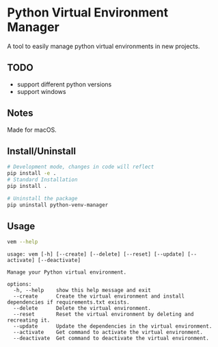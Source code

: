 # Python Virtual Environment Manager

A tool to easily manage python virtual environments in new projects.

## TODO
- support different python versions
- support windows

## Notes
Made for macOS.

## Install/Uninstall
```bash
# Development mode, changes in code will reflect
pip install -e .
# Standard Installation
pip install .

# Uninstall the package
pip uninstall python-venv-manager
```

## Usage
```bash
vem --help
```
```
usage: vem [-h] [--create] [--delete] [--reset] [--update] [--activate] [--deactivate]

Manage your Python virtual environment.

options:
  -h, --help    show this help message and exit
  --create      Create the virtual environment and install dependencies if requirements.txt exists.
  --delete      Delete the virtual environment.
  --reset       Reset the virtual environment by deleting and recreating it.
  --update      Update the dependencies in the virtual environment.
  --activate    Get command to activate the virtual environment.
  --deactivate  Get command to deactivate the virtual environment.
```